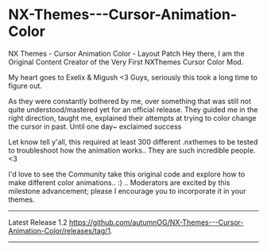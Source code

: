 # NX-Themes---Cursor-Animation-Color
NX Themes - Cursor Animation Color - Layout Patch
Hey there, I am the Original Content Creator of the Very First NXThemes Cursor Color Mod.

My heart goes to Exelix & Migush <3 Guys, seriously this took a long time to figure out.

As they were constantly bothered by me, over something that was still not quite understood/mastered yet for an official release. They guided me in the right direction, taught me, explained their attempts at trying to color change the cursor in past. Until one day~ exclaimed success

Let know tell y'all, this required at least 300 different .nxthemes to be tested to troubleshoot how the animation works.. They are such incredible people. <3

I'd love to see the Community take this original code and explore how to make different color animations.. :) .. Moderators are excited by this milestone advancement; please I encourage you to incorporate it in your themes.

____________________________________________________________________________________________

 Latest Release 1.2
https://github.com/autumnOG/NX-Themes---Cursor-Animation-Color/releases/tag/1.

_____________________________________________________________________________________________
